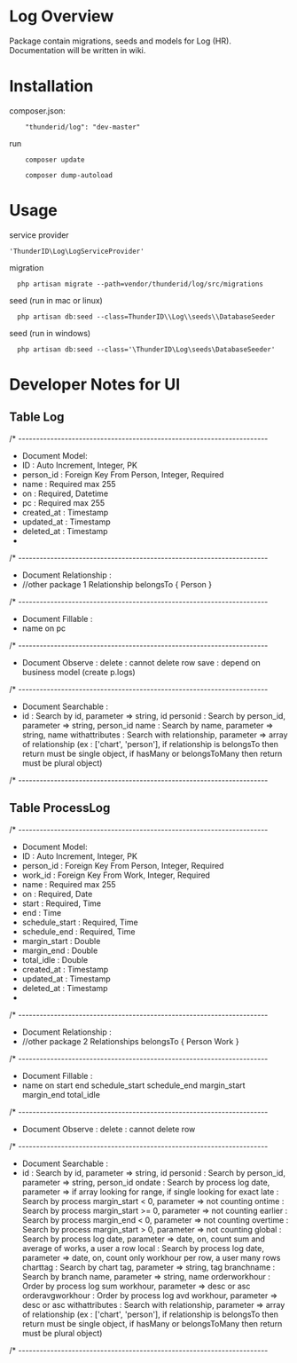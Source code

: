 # Log Overview

Package contain migrations, seeds and models for Log (HR). Documentation will be written in wiki.

# Installation

composer.json:
```
	"thunderid/log": "dev-master"
```

run
```
	composer update
```

```
	composer dump-autoload
```

# Usage

service provider
```
'ThunderID\Log\LogServiceProvider'
```

migration
```
  php artisan migrate --path=vendor/thunderid/log/src/migrations
```

seed (run in mac or linux)
```
  php artisan db:seed --class=ThunderID\\Log\\seeds\\DatabaseSeeder
```

seed (run in windows)
```
  php artisan db:seed --class='\ThunderID\Log\seeds\DatabaseSeeder'
```

# Developer Notes for UI
## Table Log

/* ----------------------------------------------------------------------
 * Document Model:
 * 	ID 								: Auto Increment, Integer, PK
 * 	person_id 						: Foreign Key From Person, Integer, Required
 * 	name 		 					: Required max 255
 * 	on 		 						: Required, Datetime
 * 	pc 			 					: Required max 255
 *	created_at						: Timestamp
 * 	updated_at						: Timestamp
 * 	deleted_at						: Timestamp
 * 
/* ----------------------------------------------------------------------
 * Document Relationship :
 * 	//other package
 	1 Relationship belongsTo 
	{
		Person
	}

/* ----------------------------------------------------------------------
 * Document Fillable :
 * 	name
	on
	pc

/* ----------------------------------------------------------------------
 * Document Observe :
 	delete 							: cannot delete row
 	save 							: depend on business model (create p.logs)

/* ----------------------------------------------------------------------
 * Document Searchable :
 * 	id 								: Search by id, parameter => string, id
	personid 						: Search by person_id, parameter => string, person_id
	name 	 						: Search by name, parameter => string, name
	withattributes					: Search with relationship, parameter => array of relationship (ex : ['chart', 'person'], if relationship is belongsTo then return must be single object, if hasMany or belongsToMany then return must be plural object)

/* ----------------------------------------------------------------------


## Table ProcessLog

/* ----------------------------------------------------------------------
 * Document Model:
 * 	ID 								: Auto Increment, Integer, PK
 * 	person_id 						: Foreign Key From Person, Integer, Required
 * 	work_id 						: Foreign Key From Work, Integer, Required
 * 	name 		 					: Required max 255
 * 	on 		 						: Required, Date
 * 	start 		 					: Required, Time
 * 	end 		 					: Time
 * 	schedule_start 		 			: Required, Time
 * 	schedule_end 		 			: Required, Time
 * 	margin_start 		 			: Double
 * 	margin_end 		 				: Double
 * 	total_idle 		 				: Double
 *	created_at						: Timestamp
 * 	updated_at						: Timestamp
 * 	deleted_at						: Timestamp
 * 
/* ----------------------------------------------------------------------
 * Document Relationship :
 * 	//other package
 	2 Relationships belongsTo 
	{
		Person
		Work
	}

/* ----------------------------------------------------------------------
 * Document Fillable :
 * 	name
	on
	start
	end
	schedule_start
	schedule_end
	margin_start
	margin_end
	total_idle

/* ----------------------------------------------------------------------
 * Document Observe :
 	delete 							: cannot delete row

/* ----------------------------------------------------------------------
 * Document Searchable :
 * 	id 								: Search by id, parameter => string, id
	personid 						: Search by person_id, parameter => string, person_id
	ondate 							: Search by process log date, parameter => if array looking for range, if single looking for exact
	late 							: Search by process margin_start < 0, parameter => not counting
	ontime 							: Search by process margin_start >= 0, parameter => not counting
	earlier 						: Search by process margin_end < 0, parameter => not counting
	overtime 						: Search by process margin_start > 0, parameter => not counting
	global 							: Search by process log date, parameter => date, on, count sum and average of works, a user a row
	local 							: Search by process log date, parameter => date, on, count only workhour per row, a user many rows
	charttag 						: Search by chart tag, parameter => string, tag
	branchname 						: Search by branch name, parameter => string, name
	orderworkhour 					: Order by process log sum workhour, parameter => desc or asc
	orderavgworkhour 				: Order by process log avd workhour, parameter => desc or asc
	withattributes					: Search with relationship, parameter => array of relationship (ex : ['chart', 'person'], if relationship is belongsTo then return must be single object, if hasMany or belongsToMany then return must be plural object)

/* ----------------------------------------------------------------------